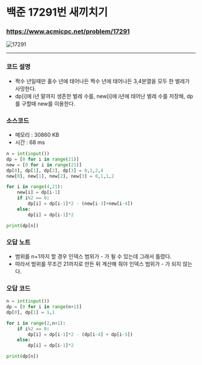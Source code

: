 백준 17291번 새끼치기
=======================

### <https://www.acmicpc.net/problem/17291>
![17291](https://user-images.githubusercontent.com/83554018/150300337-97e3e434-9f7c-4330-9c2a-b448513a26ce.png)

<hr>

### 코드 설명
+ 짝수 년일때만 홀수 년에 태어나든 짝수 년에 태어나든 3,4분열을 모두 한 벌레가 사망한다.
+ dp[i]에 i년 말까지 생존한 벌레 수를, new[i]에 i년에 태어난 벌레 수를 저장해, dp를 구할때 new를 이용한다. 

### 소스코드
+ 메모리 : 30860 KB
+ 시간 : 68 ms
```python
n = int(input())
dp = [0 for i in range(21)]
new = [0 for i in range(21)]
dp[0], dp[1], dp[2], dp[3] = 0,1,2,4
new[0], new[1], new[2], new[3] = 0,1,1,2

for i in range(4,21):
    new[i] = dp[i-1]
    if i%2 == 0:
        dp[i] = dp[i-1]*2 - (new[i-3]+new[i-4])
    else:
        dp[i] = dp[i-1]*2

print(dp[n])
```

### 오답 노트
+ 범위를 n+1까지 할 경우 인덱스 범위가 - 가 될 수 있는데 그래서 틀렸다. 
+ 따라서 범위를 무조건 21까지로 만든 뒤 계산해 줘야 인덱스 범위가 - 가 되지 않는다.


### 오답 코드
```python
n = int(input())
dp = [0 for i in range(n+1)]
dp[0], dp[1] = 1,1

for i in range(2,n+1):
    if i%2 == 0:
        dp[i] = dp[i-1]*2 - (dp[i-4] + dp[i-5])
    else:
        dp[i] = dp[i-1]*2

print(dp[n])
```
